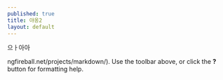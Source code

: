 ```yaml
---
published: true
title: 야옹2
layout: default
---
```

으ㅏ아아

ngfireball.net/projects/markdown/). Use the toolbar above, or click the **?** button for formatting help.
